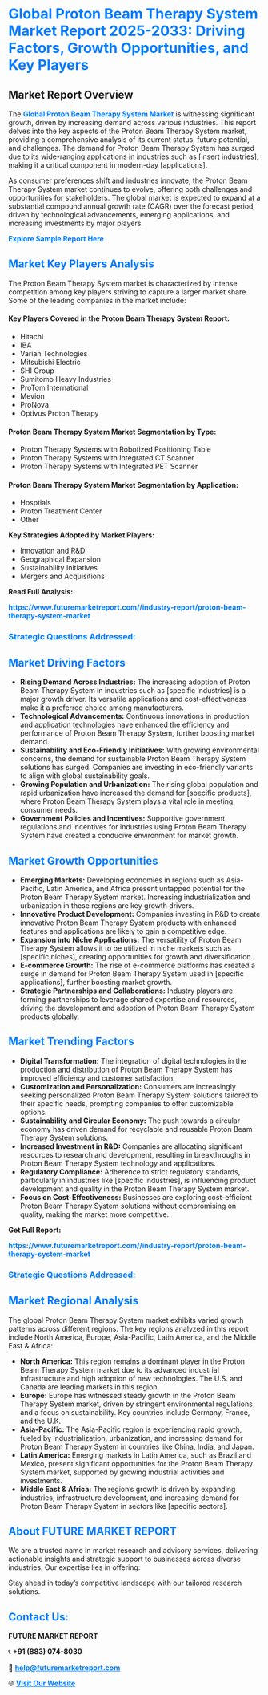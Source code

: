<h1 style="color: #007BFF;">Global Proton Beam Therapy System Market Report 2025-2033: Driving Factors, Growth Opportunities, and Key Players</h1>

<section id="overview">
<h2>Market Report Overview</h2>
<p>The <a href="https://www.futuremarketreport.com//industry-report/proton-beam-therapy-system-market" style="color: #007BFF; text-decoration: none;"><strong>Global Proton Beam Therapy System Market</strong></a> is witnessing significant growth, driven by increasing demand across various industries. This report delves into the key aspects of the Proton Beam Therapy System market, providing a comprehensive analysis of its current status, future potential, and challenges. The demand for Proton Beam Therapy System has surged due to its wide-ranging applications in industries such as [insert industries], making it a critical component in modern-day [applications].</p>
<p>As consumer preferences shift and industries innovate, the Proton Beam Therapy System market continues to evolve, offering both challenges and opportunities for stakeholders. The global market is expected to expand at a substantial compound annual growth rate (CAGR) over the forecast period, driven by technological advancements, emerging applications, and increasing investments by major players.</p>
</section>

<section id="overview">
<p><a href="https://www.futuremarketreport.com//request-sample/reportId=91753" style="color: #007BFF; text-decoration: none;"><strong>Explore Sample Report Here</strong></a></p>
</section>

<section id="key-players">
<h2 style="color: #007BFF;">Market Key Players Analysis</h2>
<p>The Proton Beam Therapy System market is characterized by intense competition among key players striving to capture a larger market share. Some of the leading companies in the market include:</p>
<h4>Key Players Covered in the Proton Beam Therapy System Report:</h4>
<ul><li>Hitachi</li><li>IBA</li><li>Varian Technologies</li><li>Mitsubishi Electric</li><li>SHI Group</li><li>Sumitomo Heavy Industries</li><li>ProTom International</li><li>Mevion</li><li>ProNova</li><li>Optivus Proton Therapy</li></ul>
<h4>Proton Beam Therapy System Market Segmentation by Type:</h4>
<ul><li>Proton Therapy Systems with Robotized Positioning Table</li><li>Proton Therapy Systems with Integrated CT Scanner</li><li>Proton Therapy Systems with Integrated PET Scanner</li></ul>

<h4>Proton Beam Therapy System Market Segmentation by Application:</h4>
<ul><li>Hosptials</li><li>Proton Treatment Center</li><li>Other</li></ul>
<p><strong>Key Strategies Adopted by Market Players:</strong></p>
<ul>
<li>Innovation and R&D</li>
<li>Geographical Expansion</li>
<li>Sustainability Initiatives</li>
<li>Mergers and Acquisitions</li>
</ul>
</section>

<section>
<p><strong>Read Full Analysis: </strong></p><a href="https://www.futuremarketreport.com//industry-report/proton-beam-therapy-system-market" style="color: #007BFF; text-decoration: none;"><strong>https://www.futuremarketreport.com//industry-report/proton-beam-therapy-system-market</strong></a>
<h3 style="color: #007BFF;">Strategic Questions Addressed:</h3>
</section>

<section id="driving-factors">
<h2 style="color: #007BFF;">Market Driving Factors</h2>
<ul>
<li><strong>Rising Demand Across Industries:</strong> The increasing adoption of Proton Beam Therapy System in industries such as [specific industries] is a major growth driver. Its versatile applications and cost-effectiveness make it a preferred choice among manufacturers.</li>
<li><strong>Technological Advancements:</strong> Continuous innovations in production and application technologies have enhanced the efficiency and performance of Proton Beam Therapy System, further boosting market demand.</li>
<li><strong>Sustainability and Eco-Friendly Initiatives:</strong> With growing environmental concerns, the demand for sustainable Proton Beam Therapy System solutions has surged. Companies are investing in eco-friendly variants to align with global sustainability goals.</li>
<li><strong>Growing Population and Urbanization:</strong> The rising global population and rapid urbanization have increased the demand for [specific products], where Proton Beam Therapy System plays a vital role in meeting consumer needs.</li>
<li><strong>Government Policies and Incentives:</strong> Supportive government regulations and incentives for industries using Proton Beam Therapy System have created a conducive environment for market growth.</li>
</ul>
</section>

<section id="growth-opportunities">
<h2 style="color: #007BFF;">Market Growth Opportunities</h2>
<ul>
<li><strong>Emerging Markets:</strong> Developing economies in regions such as Asia-Pacific, Latin America, and Africa present untapped potential for the Proton Beam Therapy System market. Increasing industrialization and urbanization in these regions are key growth drivers.</li>
<li><strong>Innovative Product Development:</strong> Companies investing in R&D to create innovative Proton Beam Therapy System products with enhanced features and applications are likely to gain a competitive edge.</li>
<li><strong>Expansion into Niche Applications:</strong> The versatility of Proton Beam Therapy System allows it to be utilized in niche markets such as [specific niches], creating opportunities for growth and diversification.</li>
<li><strong>E-commerce Growth:</strong> The rise of e-commerce platforms has created a surge in demand for Proton Beam Therapy System used in [specific applications], further boosting market growth.</li>
<li><strong>Strategic Partnerships and Collaborations:</strong> Industry players are forming partnerships to leverage shared expertise and resources, driving the development and adoption of Proton Beam Therapy System products globally.</li>
</ul>
</section>

<section id="trending-factors">
<h2 style="color: #007BFF;">Market Trending Factors</h2>
<ul>
<li><strong>Digital Transformation:</strong> The integration of digital technologies in the production and distribution of Proton Beam Therapy System has improved efficiency and customer satisfaction.</li>
<li><strong>Customization and Personalization:</strong> Consumers are increasingly seeking personalized Proton Beam Therapy System solutions tailored to their specific needs, prompting companies to offer customizable options.</li>
<li><strong>Sustainability and Circular Economy:</strong> The push towards a circular economy has driven demand for recyclable and reusable Proton Beam Therapy System solutions.</li>
<li><strong>Increased Investment in R&D:</strong> Companies are allocating significant resources to research and development, resulting in breakthroughs in Proton Beam Therapy System technology and applications.</li>
<li><strong>Regulatory Compliance:</strong> Adherence to strict regulatory standards, particularly in industries like [specific industries], is influencing product development and quality in the Proton Beam Therapy System market.</li>
<li><strong>Focus on Cost-Effectiveness:</strong> Businesses are exploring cost-efficient Proton Beam Therapy System solutions without compromising on quality, making the market more competitive.</li>
</ul>
</section>

<section>
<p><strong>Get Full Report: </strong></p><a href="https://www.futuremarketreport.com//industry-report/proton-beam-therapy-system-market" style="color: #007BFF; text-decoration: none;"><strong>https://www.futuremarketreport.com//industry-report/proton-beam-therapy-system-market</strong></a>
<h3 style="color: #007BFF;">Strategic Questions Addressed:</h3>
</section>


<section id="regional-analysis">
<h2 style="color: #007BFF;">Market Regional Analysis</h2>
<p>The global Proton Beam Therapy System market exhibits varied growth patterns across different regions. The key regions analyzed in this report include North America, Europe, Asia-Pacific, Latin America, and the Middle East & Africa:</p>
<ul>
<li><strong>North America:</strong> This region remains a dominant player in the Proton Beam Therapy System market due to its advanced industrial infrastructure and high adoption of new technologies. The U.S. and Canada are leading markets in this region.</li>
<li><strong>Europe:</strong> Europe has witnessed steady growth in the Proton Beam Therapy System market, driven by stringent environmental regulations and a focus on sustainability. Key countries include Germany, France, and the U.K.</li>
<li><strong>Asia-Pacific:</strong> The Asia-Pacific region is experiencing rapid growth, fueled by industrialization, urbanization, and increasing demand for Proton Beam Therapy System in countries like China, India, and Japan.</li>
<li><strong>Latin America:</strong> Emerging markets in Latin America, such as Brazil and Mexico, present significant opportunities for the Proton Beam Therapy System market, supported by growing industrial activities and investments.</li>
<li><strong>Middle East & Africa:</strong> The region’s growth is driven by expanding industries, infrastructure development, and increasing demand for Proton Beam Therapy System in sectors like [specific sectors].</li>
</ul>
</section>

<footer>
<h2 style="color: #007BFF;">About FUTURE MARKET REPORT</h2>
<p>We are a trusted name in market research and advisory services, delivering actionable insights and strategic support to businesses across diverse industries. Our expertise lies in offering:</p>

<p>Stay ahead in today’s competitive landscape with our tailored research solutions.</p>

<h2 style="color: #007BFF;">Contact Us:</h2>
<p><strong>FUTURE MARKET REPORT</strong></p>
<p>📞 <strong>+91 (883) 074-8030</strong></p>
<p>📧 <strong><a href="mailto:help@futuremarketreport.com" style="color: #007BFF;">help@futuremarketreport.com</a></strong></p>
<p>🌐 <strong><a href="https://www.futuremarketreport.com/" style="color: #007BFF;">Visit Our Website</a></strong></p>
</footer>